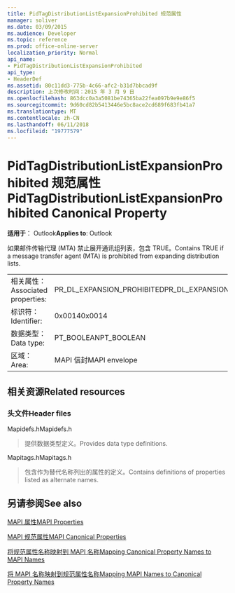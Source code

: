 ```yaml
---
title: PidTagDistributionListExpansionProhibited 规范属性
manager: soliver
ms.date: 03/09/2015
ms.audience: Developer
ms.topic: reference
ms.prod: office-online-server
localization_priority: Normal
api_name:
- PidTagDistributionListExpansionProhibited
api_type:
- HeaderDef
ms.assetid: 80c11dd3-775b-4c66-afc2-b31d7bbcad9f
description: 上次修改时间：2015 年 3 月 9 日
ms.openlocfilehash: 863dcc0a3a5081be74365ba22fea097b9e9e86f5
ms.sourcegitcommit: 9d60cd82b5413446e5bc8ace2cd689f683fb41a7
ms.translationtype: MT
ms.contentlocale: zh-CN
ms.lasthandoff: 06/11/2018
ms.locfileid: "19777579"
---
```

# <a name="pidtagdistributionlistexpansionprohibited-canonical-property"></a><span data-ttu-id="202cb-103">PidTagDistributionListExpansionProhibited 规范属性</span><span class="sxs-lookup"><span data-stu-id="202cb-103">PidTagDistributionListExpansionProhibited Canonical Property</span></span>

  
  
<span data-ttu-id="202cb-104">**适用于**： Outlook</span><span class="sxs-lookup"><span data-stu-id="202cb-104">**Applies to**: Outlook</span></span> 
  
<span data-ttu-id="202cb-105">如果邮件传输代理 (MTA) 禁止展开通讯组列表，包含 TRUE。</span><span class="sxs-lookup"><span data-stu-id="202cb-105">Contains TRUE if a message transfer agent (MTA) is prohibited from expanding distribution lists.</span></span>
  
|||
|:-----|:-----|
|<span data-ttu-id="202cb-106">相关属性：</span><span class="sxs-lookup"><span data-stu-id="202cb-106">Associated properties:</span></span>  <br/> |<span data-ttu-id="202cb-107">PR_DL_EXPANSION_PROHIBITED</span><span class="sxs-lookup"><span data-stu-id="202cb-107">PR_DL_EXPANSION_PROHIBITED</span></span>  <br/> |
|<span data-ttu-id="202cb-108">标识符：</span><span class="sxs-lookup"><span data-stu-id="202cb-108">Identifier:</span></span>  <br/> |<span data-ttu-id="202cb-109">0x0014</span><span class="sxs-lookup"><span data-stu-id="202cb-109">0x0014</span></span>  <br/> |
|<span data-ttu-id="202cb-110">数据类型：</span><span class="sxs-lookup"><span data-stu-id="202cb-110">Data type:</span></span>  <br/> |<span data-ttu-id="202cb-111">PT_BOOLEAN</span><span class="sxs-lookup"><span data-stu-id="202cb-111">PT_BOOLEAN</span></span>  <br/> |
|<span data-ttu-id="202cb-112">区域：</span><span class="sxs-lookup"><span data-stu-id="202cb-112">Area:</span></span>  <br/> |<span data-ttu-id="202cb-113">MAPI 信封</span><span class="sxs-lookup"><span data-stu-id="202cb-113">MAPI envelope</span></span>  <br/> |
   
## <a name="related-resources"></a><span data-ttu-id="202cb-114">相关资源</span><span class="sxs-lookup"><span data-stu-id="202cb-114">Related resources</span></span>

### <a name="header-files"></a><span data-ttu-id="202cb-115">头文件</span><span class="sxs-lookup"><span data-stu-id="202cb-115">Header files</span></span>

<span data-ttu-id="202cb-116">Mapidefs.h</span><span class="sxs-lookup"><span data-stu-id="202cb-116">Mapidefs.h</span></span>
  
> <span data-ttu-id="202cb-117">提供数据类型定义。</span><span class="sxs-lookup"><span data-stu-id="202cb-117">Provides data type definitions.</span></span>
    
<span data-ttu-id="202cb-118">Mapitags.h</span><span class="sxs-lookup"><span data-stu-id="202cb-118">Mapitags.h</span></span>
  
> <span data-ttu-id="202cb-119">包含作为替代名称列出的属性的定义。</span><span class="sxs-lookup"><span data-stu-id="202cb-119">Contains definitions of properties listed as alternate names.</span></span>
    
## <a name="see-also"></a><span data-ttu-id="202cb-120">另请参阅</span><span class="sxs-lookup"><span data-stu-id="202cb-120">See also</span></span>



[<span data-ttu-id="202cb-121">MAPI 属性</span><span class="sxs-lookup"><span data-stu-id="202cb-121">MAPI Properties</span></span>](mapi-properties.md)
  
[<span data-ttu-id="202cb-122">MAPI 规范属性</span><span class="sxs-lookup"><span data-stu-id="202cb-122">MAPI Canonical Properties</span></span>](mapi-canonical-properties.md)
  
[<span data-ttu-id="202cb-123">将规范属性名称映射到 MAPI 名称</span><span class="sxs-lookup"><span data-stu-id="202cb-123">Mapping Canonical Property Names to MAPI Names</span></span>](mapping-canonical-property-names-to-mapi-names.md)
  
[<span data-ttu-id="202cb-124">将 MAPI 名称映射到规范属性名称</span><span class="sxs-lookup"><span data-stu-id="202cb-124">Mapping MAPI Names to Canonical Property Names</span></span>](mapping-mapi-names-to-canonical-property-names.md)

